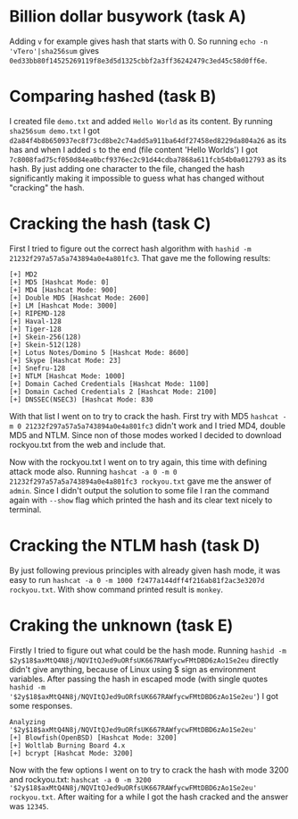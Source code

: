 # Billion dollar busywork (task A)
Adding `v` for example gives hash that starts with 0. So running `echo -n 'vTero'|sha256sum` gives `0ed33bb80f14525269119f8e3d5d1325cbbf2a3ff36242479c3ed45c58d0ff6e`.

# Comparing hashed (task B)
I created file `demo.txt` and added `Hello World` as its content. By running `sha256sum demo.txt` I got `d2a84f4b8b650937ec8f73cd8be2c74add5a911ba64df27458ed8229da804a26` as its has and when I added `s` to the end (file content 'Hello Worlds') I got `7c8008fad75cf050d84ea0bcf9376ec2c91d44cdba7868a611fcb54b0a012793` as its hash. By just adding one character to the file, changed the hash significantly making it impossible to guess what has changed without "cracking" the hash.

# Cracking the hash (task C)
First I tried to figure out the correct hash algorithm with `hashid -m 21232f297a57a5a743894a0e4a801fc3`. That gave me the following results:
```
[+] MD2 
[+] MD5 [Hashcat Mode: 0]
[+] MD4 [Hashcat Mode: 900]
[+] Double MD5 [Hashcat Mode: 2600]
[+] LM [Hashcat Mode: 3000]
[+] RIPEMD-128 
[+] Haval-128 
[+] Tiger-128 
[+] Skein-256(128) 
[+] Skein-512(128) 
[+] Lotus Notes/Domino 5 [Hashcat Mode: 8600]
[+] Skype [Hashcat Mode: 23]
[+] Snefru-128 
[+] NTLM [Hashcat Mode: 1000]
[+] Domain Cached Credentials [Hashcat Mode: 1100]
[+] Domain Cached Credentials 2 [Hashcat Mode: 2100]
[+] DNSSEC(NSEC3) [Hashcat Mode: 830
```
With that list I went on to try to crack the hash. First try with MD5 `hashcat -m 0 21232f297a57a5a743894a0e4a801fc3` didn't work and I tried MD4, double MD5 and NTLM. Since non of those modes worked I decided to download rockyou.txt from the web and include that.

Now with the rockyou.txt I went on to try again, this time with defining attack mode also. Running `hashcat -a 0 -m 0 21232f297a57a5a743894a0e4a801fc3 rockyou.txt` gave me the answer of `admin`. Since I didn't output the solution to some file I ran the command again with `--show` flag which printed the hash and its clear text nicely to terminal.

# Cracking the NTLM hash (task D)
By just following previous principles with already given hash mode, it was easy to run `hashcat -a 0 -m 1000 f2477a144dff4f216ab81f2ac3e3207d rockyou.txt`. With show command printed result is `monkey`.

# Craking the unknown (task E)
Firstly I tried to figure out what could be the hash mode. Running `hashid -m $2y$18$axMtQ4N8j/NQVItQJed9uORfsUK667RAWfycwFMtDBD6zAo1Se2eu` directly didn't give anything, because of Linux using $ sign as environment variables. After passing the hash in escaped mode (with single quotes `hashid -m '$2y$18$axMtQ4N8j/NQVItQJed9uORfsUK667RAWfycwFMtDBD6zAo1Se2eu'`) I got some responses.
```
Analyzing '$2y$18$axMtQ4N8j/NQVItQJed9uORfsUK667RAWfycwFMtDBD6zAo1Se2eu'
[+] Blowfish(OpenBSD) [Hashcat Mode: 3200]
[+] Woltlab Burning Board 4.x 
[+] bcrypt [Hashcat Mode: 3200]
```

Now with the few options I went on to try to crack the hash with mode 3200 and rockyou.txt: `hashcat -a 0 -m 3200 '$2y$18$axMtQ4N8j/NQVItQJed9uORfsUK667RAWfycwFMtDBD6zAo1Se2eu' rockyou.txt`. After waiting for a while I got the hash cracked and the answer was `12345`.
